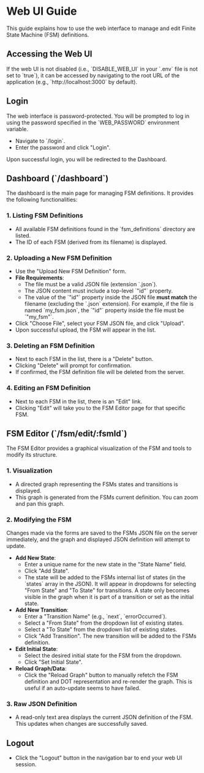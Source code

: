 # Web UI Guide

This guide explains how to use the web interface to manage and edit Finite State Machine (FSM) definitions.

## Accessing the Web UI

If the web UI is not disabled (i.e., \`DISABLE_WEB_UI\` in your \`.env\` file is not set to \`true\`), it can be accessed by navigating to the root URL of the application (e.g., \`http://localhost:3000\` by default).

## Login

The web interface is password-protected. You will be prompted to log in using the password specified in the \`WEB_PASSWORD\` environment variable.

*   Navigate to \`/login\`.
*   Enter the password and click "Login".

Upon successful login, you will be redirected to the Dashboard.

## Dashboard (\`/dashboard\`)

The dashboard is the main page for managing FSM definitions. It provides the following functionalities:

### 1. Listing FSM Definitions

*   All available FSM definitions found in the \`fsm_definitions\` directory are listed.
*   The ID of each FSM (derived from its filename) is displayed.

### 2. Uploading a New FSM Definition

*   Use the "Upload New FSM Definition" form.
*   **File Requirements**:
    *   The file must be a valid JSON file (extension \`.json\`).
    *   The JSON content must include a top-level \`"id"\` property.
    *   The value of the \`"id"\` property inside the JSON file **must match** the filename (excluding the \`.json\` extension). For example, if the file is named \`my_fsm.json\`, the \`"id"\` property inside the file must be \`"my_fsm"\`.
*   Click "Choose File", select your FSM JSON file, and click "Upload".
*   Upon successful upload, the FSM will appear in the list.

### 3. Deleting an FSM Definition

*   Next to each FSM in the list, there is a "Delete" button.
*   Clicking "Delete" will prompt for confirmation.
*   If confirmed, the FSM definition file will be deleted from the server.

### 4. Editing an FSM Definition

*   Next to each FSM in the list, there is an "Edit" link.
*   Clicking "Edit" will take you to the FSM Editor page for that specific FSM.

## FSM Editor (\`/fsm/edit/:fsmId\`)

The FSM Editor provides a graphical visualization of the FSM and tools to modify its structure.

### 1. Visualization

*   A directed graph representing the FSMs states and transitions is displayed.
*   This graph is generated from the FSMs current definition. You can zoom and pan this graph.

### 2. Modifying the FSM

Changes made via the forms are saved to the FSMs JSON file on the server immediately, and the graph and displayed JSON definition will attempt to update.

*   **Add New State**:
    *   Enter a unique name for the new state in the "State Name" field.
    *   Click "Add State".
    *   The state will be added to the FSMs internal list of states (in the \`states\` array in the JSON). It will appear in dropdowns for selecting "From State" and "To State" for transitions. A state only becomes visible in the graph when it is part of a transition or set as the initial state.
*   **Add New Transition**:
    *   Enter a "Transition Name" (e.g., \`next\`, \`errorOccurred\`).
    *   Select a "From State" from the dropdown list of existing states.
    *   Select a "To State" from the dropdown list of existing states.
    *   Click "Add Transition". The new transition will be added to the FSMs definition.
*   **Edit Initial State**:
    *   Select the desired initial state for the FSM from the dropdown.
    *   Click "Set Initial State".
*   **Reload Graph/Data**:
    *   Click the "Reload Graph" button to manually refetch the FSM definition and DOT representation and re-render the graph. This is useful if an auto-update seems to have failed.

### 3. Raw JSON Definition

*   A read-only text area displays the current JSON definition of the FSM. This updates when changes are successfully saved.

## Logout

*   Click the "Logout" button in the navigation bar to end your web UI session.
